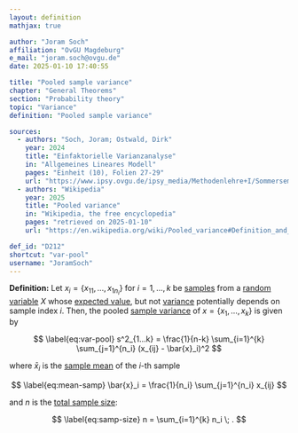 ```yaml
---
layout: definition
mathjax: true

author: "Joram Soch"
affiliation: "OvGU Magdeburg"
e_mail: "joram.soch@ovgu.de"
date: 2025-01-10 17:40:55

title: "Pooled sample variance"
chapter: "General Theorems"
section: "Probability theory"
topic: "Variance"
definition: "Pooled sample variance"

sources:
  - authors: "Soch, Joram; Ostwald, Dirk"
    year: 2024
    title: "Einfaktorielle Varianzanalyse"
    in: "Allgemeines Lineares Modell"
    pages: "Einheit (10), Folien 27-29"
    url: "https://www.ipsy.ovgu.de/ipsy_media/Methodenlehre+I/Sommersemester+2024/Allgemeines+Lineares+Modell/10_Einfaktorielle_Varianzanalyse.pdf"
  - authors: "Wikipedia"
    year: 2025
    title: "Pooled variance"
    in: "Wikipedia, the free encyclopedia"
    pages: "retrieved on 2025-01-10"
    url: "https://en.wikipedia.org/wiki/Pooled_variance#Definition_and_computation"

def_id: "D212"
shortcut: "var-pool"
username: "JoramSoch"
---
```



**Definition:** Let $x_i = \left\lbrace x_{11}, \ldots, x_{1n_i} \right\rbrace$ for $i = 1,\ldots,k$ be [samples](/D/samp) from a [random variable](/D/rvar) $X$ whose [expected value](/D/mean), but not [variance](/D/var) potentially depends on sample index $i$. Then, the pooled [sample variance](/D/var-samp) of $x = \left\lbrace x_1, \ldots, x_k \right\rbrace$ is given by

$$ \label{eq:var-pool}
s^2_{1...k} = \frac{1}{n-k} \sum_{i=1}^{k} \sum_{j=1}^{n_i} (x_{ij} - \bar{x}_i)^2
$$

where $\bar{x}_i$ is the [sample mean](/D/mean-samp) of the $i$-th sample

$$ \label{eq:mean-samp}
\bar{x}_i = \frac{1}{n_i} \sum_{j=1}^{n_i} x_{ij}
$$

and $n$ is the [total sample size](/D/samp-size):

$$ \label{eq:samp-size}
n = \sum_{i=1}^{k} n_i \; .
$$